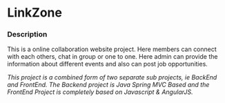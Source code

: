 # LinkZone 

### Description
This is a online collaboration website project. Here members can connect with each others, chat in group or one to one. Here admin can provide the information about different events and also can post job opportunities. 

*This project is a combined form of  two separate sub projects, ie BackEnd and FrontEnd. The Backend project is Java Spring MVC Based and the FrontEnd Project is completely based on Javascript & AngularJS.*


